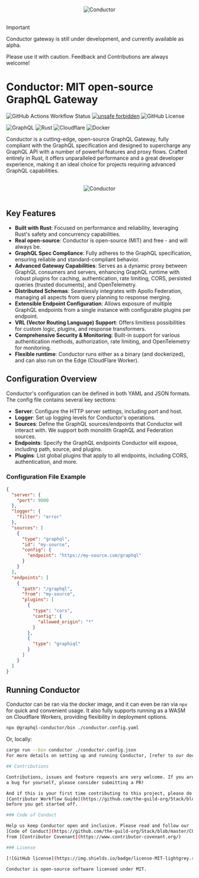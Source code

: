<p align="center">
    &nbsp;<br>
    <img src=".github/images/logo.svg" alt="Conductor"/>
    <br>&nbsp;
</p>

> [!IMPORTANT]
> Conductor gateway is still under development, and currently available as alpha.
>
> Please use it with caution. Feedback and Contributions are always welcome!

# Conductor: MIT open-source GraphQL Gateway

![GitHub Actions Workflow Status](https://img.shields.io/github/actions/workflow/status/the-guild-org/conductor/.github/workflows/ci.yaml)
[![unsafe forbidden](https://img.shields.io/badge/unsafe-forbidden-success.svg)](https://github.com/rust-secure-code/safety-dance/)
![GitHub License](https://img.shields.io/github/license/the-guild-org/conductor)

![GraphQL](https://img.shields.io/badge/-GraphQL-E10098?style=for-the-badge&logo=graphql&logoColor=white)
![Rust](https://img.shields.io/badge/Rust-000000?style=for-the-badge&logo=rust&logoColor=white)
![Cloudflare](https://img.shields.io/badge/Cloudflare-F38020?style=for-the-badge&logo=Cloudflare&logoColor=white)
![Docker](https://img.shields.io/badge/Docker-2CA5E0?style=for-the-badge&logo=docker&logoColor=white)

Conductor is a cutting-edge, open-source GraphQL Gateway, fully compliant with the GraphQL specification and designed to supercharge any GraphQL API with a number of powerful features and proxy flows. Crafted entirely in Rust, it offers unparalleled performance and a great developer experience, making it an ideal choice for projects requiring advanced GraphQL capabilities.

<p align="center">
    &nbsp;<br>
    <img src=".github/images/banner.svg" alt="Conductor"/>
    <br>&nbsp;
</p>

## Key Features

- **Built with Rust**: Focused on performance and reliability, leveraging Rust's safety and concurrency capabilities.
- **Real open-source**: Conductor is open-source (MIT) and free - and will always be.
- **GraphQL Spec Compliance**: Fully adheres to the GraphQL specification, ensuring reliable and standard-compliant behavior.
- **Advanced Gateway Capabilities**: Serves as a dynamic proxy between GraphQL consumers and servers, enhancing GraphQL runtime with robust plugins for caching, authentication, rate limiting, CORS, persisted queries (trusted documents), and OpenTelemetry.
- **Distributed Schemas**: Seamlessly integrates with Apollo Federation, managing all aspects from query planning to response merging.
- **Extensible Endpoint Configuration**: Allows exposure of multiple GraphQL endpoints from a single instance with configurable plugins per endpoint.
- **VRL (Vector Routing Language) Support**: Offers limitless possibilities for custom logic, plugins, and response transformers.
- **Comprehensive Security & Monitoring**: Built-in support for various authentication methods, authorization, rate limiting, and OpenTelemetry for monitoring.
- **Flexible runtime**: Conductor runs either as a binary (and dockerized), and can also run on the Edge (CloudFlare Worker).

## Configuration Overview

Conductor's configuration can be defined in both YAML and JSON formats. The config file contains several key sections:

- **Server**: Configure the HTTP server settings, including port and host.
- **Logger**: Set up logging levels for Conductor's operations.
- **Sources**: Define the GraphQL sources/endpoints that Conductor will interact with. We support both monolith GraphQL and Federation sources.
- **Endpoints**: Specify the GraphQL endpoints Conductor will expose, including path, source, and plugins.
- **Plugins**: List global plugins that apply to all endpoints, including CORS, authentication, and more.

### Configuration File Example

```json
{
  "server": {
    "port": 9000
  },
  "logger": {
    "filter": "error"
  },
  "sources": [
    {
      "type": "graphql",
      "id": "my-source",
      "config": {
        "endpoint": "https://my-source.com/graphql"
      }
    }
  ],
  "endpoints": [
    {
      "path": "/graphql",
      "from": "my-source",
      "plugins": [
        {
          "type": "cors",
          "config": {
            "allowed_origin": "*"
          }
        },
        {
          "type": "graphiql"
        }
      ]
    }
  ]
}
```

## Running Conductor

Conductor can be ran via the docker image, and it can even be ran via `npx` for quick and convenient usage. It also fully supports running as a WASM on Cloudflare Workers, providing flexibility in deployment options.

```sh
npx @graphql-conductor/bin ./conductor.config.yaml
```

Or, locally:
  
```sh
cargo run --bin conductor ./conductor.config.json
For more details on setting up and running Conductor, [refer to our documentation](https://the-guild.dev/graphql/gateway).

## Contributions

Contributions, issues and feature requests are very welcome. If you are using this package and fixed
a bug for yourself, please consider submitting a PR!

And if this is your first time contributing to this project, please do read our
[Contributor Workflow Guide](https://github.com/the-guild-org/Stack/blob/master/CONTRIBUTING.md)
before you get started off.

### Code of Conduct

Help us keep Conductor open and inclusive. Please read and follow our
[Code of Conduct](https://github.com/the-guild-org/Stack/blob/master/CODE_OF_CONDUCT.md) as adopted
from [Contributor Covenant](https://www.contributor-covenant.org/)

### License

[![GitHub license](https://img.shields.io/badge/license-MIT-lightgrey.svg?maxAge=2592000)](https://github.com/the-guild-org/conductor/blob/master/LICENSE)

Conductor is open-source software licensed under MIT.
